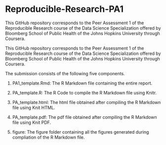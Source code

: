 Reproducible-Research-PA1
=========================

This GitHub repository corresponds to the Peer Assessment 1 of the Reproducible Research course of the Data Science Specialization offered by Bloomberg School of Public Health of the Johns Hopkins University through Coursera.

This GitHub repository corresponds to the Peer Assessment 1 of the Reproducible Research course of the Data Science Specialization offered by Bloomberg School of Public Health of the Johns Hopkins University through Coursera.

The submission consists of the following five components.

1. PA1_template.Rmd: The R Markdown file containing the entire report.

2. PA_template.R: The R Code to compile the R Markdown file using Knitr.

3. PA_template.html: The html file obtained after compiling the R Markdown file using Knit HTML.

4. PA_template.pdf: The pdf file obtained after compiling the R Markdown file using Knit PDF.

5. figure: The figure folder containing all the figures generated during compliation of the R Markdown file.
